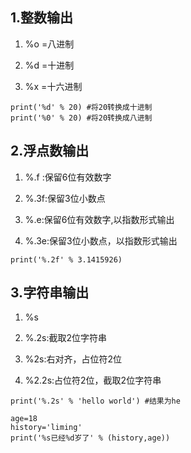

## 1.整数输出

1. %o =八进制

2. %d =十进制

3. %x =十六进制

```
print('%d' % 20) #将20转换成十进制
print('%0' % 20) #将20转换成八进制
```



## 2.浮点数输出

1. %.f :保留6位有效数字

2. %.3f:保留3位小数点

3. %.e:保留6位有效数字,以指数形式输出

4. %.3e:保留3位小数点，以指数形式输出

```
print('%.2f' % 3.1415926)
```




## 3.字符串输出

1. %s

2. %.2s:截取2位字符串

3. %2s:右对齐，占位符2位

4. %2.2s:占位符2位，截取2位字符串

```
print('%.2s' % 'hello world') #结果为he
```

```
age=18
history='liming'
print('%s已经%d岁了' % (history,age))
```
